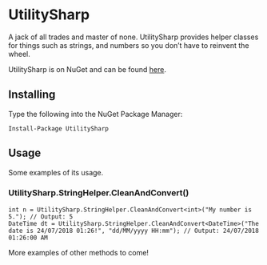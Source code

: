 # UtilitySharp

A jack of all trades and master of none. UtilitySharp provides helper classes for things such as strings, and numbers so you don’t have to reinvent the wheel.

UtilitySharp is on NuGet and can be found [here](https://www.nuget.org/packages/UtilitySharp/).

## Installing

Type the following into the NuGet Package Manager:

```
Install-Package UtilitySharp
```

## Usage

Some examples of its usage.

### UtilitySharp.StringHelper.CleanAndConvert()

```
int n = UtilitySharp.StringHelper.CleanAndConvert<int>("My number is 5."); // Output: 5
DateTime dt = UtilitySharp.StringHelper.CleanAndConvert<DateTime>("The date is 24/07/2018 01:26!", "dd/MM/yyyy HH:mm"); // Output: 24/07/2018 01:26:00 AM
```

More examples of other methods to come!
